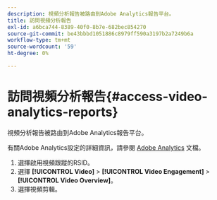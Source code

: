 ```yaml
---
description: 視頻分析報告被路由到Adobe Analytics報告平台。
title: 訪問視頻分析報告
exl-id: a6bca744-8389-40f0-8b7e-682bec854270
source-git-commit: be43bbbd1051886c8979ff590a3197b2a7249b6a
workflow-type: tm+mt
source-wordcount: '59'
ht-degree: 0%

---
```


# 訪問視頻分析報告{#access-video-analytics-reports}

視頻分析報告被路由到Adobe Analytics報告平台。

有關Adobe Analytics設定的詳細資訊，請參閱 [Adobe Analytics](https://microsite.omniture.com/t2/help/en_US/reference/) 文檔。
1. 選擇啟用視頻跟蹤的RSID。
1. 選擇 **[!UICONTROL Video]** > **[!UICONTROL Video Engagement]** > **[!UICONTROL Video Overview]**。
1. 選擇視頻剪輯。
